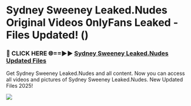 # Sydney Sweeney Leaked.Nudes Original Videos 0nlyFans Leaked - Files Updated! ()

<h3>🔴 CLICK HERE 🌐==►► <a href="https://tinyurl.com/2p9ay9w9" rel="nofollow">Sydney Sweeney Leaked.Nudes Updated Files</a></h3>

Get Sydney Sweeney Leaked.Nudes and all content. Now you can access all videos and pictures of Sydney Sweeney Leaked.Nudes. New Updated Files 2025!

[![](https://i.imgur.com/KQgVmj3.gif)](https://tinyurl.com/2p9ay9w9)
